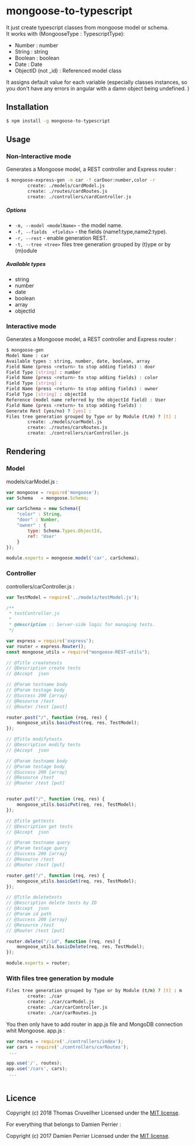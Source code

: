 # mongoose-to-typescript

It just create typescript classes from mongoose model or schema.\
It works with (MongooseType : TypescriptType):
- Number : number
- String : string
- Boolean : boolean
- Date : Date
- ObjectID (not _id) : Referenced model class

It assigns default value for each variable (especially classes instances, so you don't have any errors in angular with a damn object being undefined.
)
## Installation
```bash
$ npm install -g mongoose-to-typescript
```

## Usage
### Non-Interactive mode
Generates a Mongoose model, a REST controller and Express router :
```bash
$ mongoose-express-gen -m car -f carDoor:number,color -r
        create: ./models/cardModel.js
        create: ./routes/cardRoutes.js
        create: ./controllers/cardController.js
```

##### Options

  - `-m, --model <modelName>` - the model name.
  - `-f, --fields  <fields>` - the fields (name1:type,name2:type).
  - `-r, --rest` - enable generation REST.
  - `-t, --tree <tree>`        files tree generation grouped by (t)ype or by (m)odule

##### Available types
  - string
  - number
  - date
  - boolean
  - array
  - objectId

### Interactive mode

Generates a Mongoose model, a REST controller and Express router :
```bash
$ mongoose-gen
Model Name : car
Available types : string, number, date, boolean, array
Field Name (press <return> to stop adding fields) : door
Field Type [string] : number
Field Name (press <return> to stop adding fields) : color
Field Type [string] : 
Field Name (press <return> to stop adding fields) : owner
Field Type [string] : objectId
Reference (model name referred by the objectId field) : User
Field Name (press <return> to stop adding fields) : 
Generate Rest (yes/no) ? [yes] : 
Files tree generation grouped by Type or by Module (t/m) ? [t] : 
        create: ./models/carModel.js
        create: ./routes/carsRoutes.js
        create: ./controllers/carController.js
```

## Rendering
### Model
models/carModel.js :
```javascript
var mongoose = require('mongoose');
var Schema   = mongoose.Schema;

var carSchema = new Schema({
	"color" : String,
	"door" : Number,
    "owner" : {
        type: Schema.Types.ObjectId,
        ref: 'User'
    }
});

module.exports = mongoose.model('car', carSchema);
```

### Controller
controllers/carController.js :
```javascript
var TestModel = require('../models/testModel.js');

/**
 * testController.js
 *
 * @description :: Server-side logic for managing tests.
 */

var express = require('express');
var router = express.Router();
const mongoose_utils = require("mongoose-REST-utils");

// @Title createtests
// @Description create tests
// @Accept  json

// @Param testname body
// @Param testage body
// @Success 200 {array}
// @Resource /test
// @Router /test [post]

router.post("/", function (req, res) {
    mongoose_utils.basicPost(req, res, TestModel);
});

// @Title modifytests
// @Description modify tests
// @Accept  json

// @Param testname body
// @Param testage body
// @Success 200 {array}
// @Resource /test
// @Router /test [put]


router.put("/", function (req, res) {
    mongoose_utils.basicPut(req, res, TestModel);
});

// @Title gettests
// @Description get tests
// @Accept  json

// @Param testname query
// @Param testage query
// @Success 200 {array}
// @Resource /test
// @Router /test [put]

router.get("/", function (req, res) {
    mongoose_utils.basicGet(req, res, TestModel);
});

// @Title deletetests
// @Description delete tests by ID
// @Accept  json
// @Param id path
// @Success 200 {array}
// @Resource /test
// @Router /test [put]

router.delete("/:id", function (req, res) {
    mongoose_utils.basicDelete(req, res, TestModel);
});

module.exports = router;

```

### With files tree generation by module
```bash
Files tree generation grouped by Type or by Module (t/m) ? [t] : m
        create: ./car
        create: ./car/carModel.js
        create: ./car/carController.js
        create: ./car/carRoutes.js
```

You then only have to add router in app.js file and MongoDB connection whit Mongoose.
app.js :
```javascript
var routes = require('./controllers/index');
var cars = require('./controllers/carRoutes');
 ...

app.use('/', routes);
app.use('/cars', cars);
 ...
 
```

## Licence

Copyright (c) 2018 Thomas Cruveilher
Licensed under the [MIT license](LICENSE).

For everything that belongs to Damien Perrier : 

Copyright (c) 2017 Damien Perrier
Licensed under the [MIT license](LICENSE).
